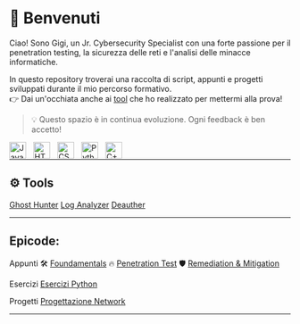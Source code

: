 # 👋 Benvenuti

Ciao! Sono Gigi, un Jr. Cybersecurity Specialist con una forte passione per il penetration testing, la sicurezza delle reti e l'analisi delle minacce informatiche.

In questo repository troverai una raccolta di script, appunti e progetti sviluppati durante il mio percorso formativo.  
👉 Dai un'occhiata anche ai [tool](https://github.com/Gigidotexe/tools) che ho realizzato per mettermi alla prova!

> 💡 Questo spazio è in continua evoluzione. Ogni feedback è ben accetto!

<div>
<img align="left" alt="Java" width="30px" style="padding-right:10px;" src="https://cdn.jsdelivr.net/gh/devicons/devicon/icons/java/java-original.svg"/>
<img align="left" alt="HTML" width="30px" style="padding-right:10px;" src="https://cdn.jsdelivr.net/gh/devicons/devicon/icons/html5/html5-plain.svg"/>
<img align="left" alt="CSS" width="30px" style="padding-right:10px;" src="https://cdn.jsdelivr.net/gh/devicons/devicon/icons/css3/css3-plain.svg"/>
<img align="left" alt="Python" width="30px" style="padding-right:10px;" src="https://cdn.jsdelivr.net/gh/devicons/devicon/icons/python/python-plain.svg"/>
<img align="left" alt="C++" width="30px" style="padding-right:10px;" src="https://cdn.jsdelivr.net/gh/devicons/devicon@latest/icons/cplusplus/cplusplus-plain.svg"/>
</div>
<br>

---

## ⚙️ Tools

[Ghost Hunter](https://github.com/Gigidotexe/GHost-Hunter)
[Log Analyzer](https://github.com/Gigidotexe/Gigidotexe/blob/main/Img/WIP.jpg)
[Deauther](https://github.com/Gigidotexe/Gigidotexe/blob/main/Img/WIP.jpg)

---

## Epicode:
Appunti
🛠️ [Foundamentals](https://github.com/Gigidotexe/Foundamentals)
🔥 [Penetration Test](https://github.com/Gigidotexe/Gigidotexe/blob/main/Img/WIP.jpg)
🛡️ [Remediation & Mitigation](https://github.com/Gigidotexe/Gigidotexe/blob/main/Img/WIP.jpg)

Esercizi
[Esercizi Python](https://github.com/Gigidotexe/EserciziPythonEpicode)

Progetti
[Progettazione Network](https://github.com/Gigidotexe/Gigidotexe/blob/main/Img/WIP.jpg)

---

